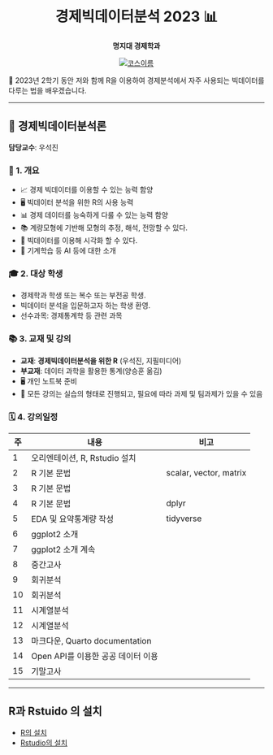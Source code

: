 <div align="center">

# 경제빅데이터분석 2023 📊

**명지대 경제학과** 

[![코스이름](https://img.shields.io/badge/경제-빅데이터분석론-blue?style=for-the-badge&logo=r&logoColor=white)]()

</div>

📌 2023년 2학기 동안 저와 함께 R을 이용하여 경제분석에서 자주 사용되는 빅데이터를 다루는 법을 배우겠습니다. 

---

## 📘 경제빅데이터분석론

**담당교수**: 우석진

### 📝 1. 개요

- 📈 경제 빅데이터를 이용할 수 있는 능력 함양
- 🖥 빅데이터 분석을 위한 R의 사용 능력
- 📊 경제 데이터를 능숙하게 다룰 수 있는 능력 함양
- 📚 계량모형에 기반해 모형의 추정, 해석, 전망할 수 있다.
- 🎨 빅데이터를 이용해 시각화 할 수 있다.
- 🤖 기계학습 등 AI 등에 대한 소개

### 🎓 2. 대상 학생

- 경제학과 학생 또는 복수 또는 부전공 학생. 
- 빅데이터 분석을 입문하고자 하는 학생 환영.
- 선수과목: 경제통계학 등 관련 과목

### 📚 3. 교재 및 강의

- **교재**: **경제빅데이터분석을 위한 R** (우석진, 지필미디어)
- **부교재**: 데이터 과학을 활용한 통계(양승훈 옮김)
- 🖥 개인 노트북 준비
- 📝 모든 강의는 실습의 형태로 진행되고, 필요에 따라 과제 및 팀과제가 있을 수 있음

### 🗓 4. 강의일정


| 주 | 내용 | 비고 |
| --- | --- | --- |
| 1 | 오리엔테이션, R, Rstudio 설치 |  |
| 2 | R 기본 문법 | scalar, vector, matrix |
| 3 | R 기본 문법 | |
| 4 | R 기본 문법 | dplyr |
| 5 | EDA 및 요약통계량 작성 | tidyverse |
| 6 | ggplot2 소개 | |
| 7 | ggplot2 소개 계속 | |
| 8 | 중간고사 | |
| 9 | 회귀분석  | |
| 10 | 회귀분석 | |
| 11 | 시계열분석 | |
| 12 | 시계열분석 | |
| 13 | 마크다운, Quarto documentation | |
| 14 | Open API를 이용한 공공 데이터 이용 | |
| 15 | 기말고사 | |


---

## R과 Rstuido 의 설치

- [R의 설치](https://cloud.r-project.org/)
- [Rstudio의 설치](https://posit.co/products/open-source/rstudio/)





